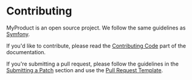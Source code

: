 # Contributing

MyProduct is an open source project. We follow the same guidelines as [Symfony](https://symfony.com/).

If you'd like to contribute, please read the [Contributing Code](https://symfony.com/doc/current/contributing/code/index.html) part of the documentation.

If you're submitting a pull request, please follow the guidelines in the [Submitting a Patch](https://symfony.com/doc/current/contributing/code/pull_requests.html#check-list) section and use the [Pull Request Template](https://symfony.com/doc/current/contributing/code/pull_requests.html#make-a-pull-request).
